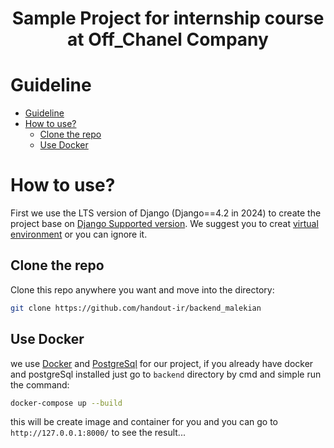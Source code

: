 <div align="center">
<h1 align="center">Sample Project for internship course at Off_Chanel Company</h1>
</div>

# Guideline
- [Guideline](#guideline)
- [How to use?](#how-to-use)
  - [Clone the repo](#clone-the-repo)
  - [Use Docker](#Use-Docker)


# How to use?
First we use the LTS version of Django (Django==4.2 in 2024) to create the project base on [Django Supported version](https://www.djangoproject.com/download/). We suggest you to creat [virtual environment](https://docs.python.org/3/library/venv.html) or you can ignore it.

## Clone the repo
Clone this repo anywhere you want and move into the directory:
```bash
git clone https://github.com/handout-ir/backend_malekian
```

## Use Docker
we use [Docker](https://www.docker.com/) and [PostgreSql](https://www.postgresql.org/) for our project, if you already have docker and postgreSql installed just go to ```backend``` directory by cmd and simple run the command:
```bash
docker-compose up --build
```
this will be create image and container for you and you can go to ```http://127.0.0.1:8000/``` to see the result...





